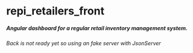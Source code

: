 # repi_retailers_front

##### Angular dashboard for a regular retail inventory management system.

*Back is not ready yet so using an fake server with JsonServer* 
